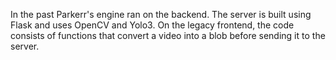 In the past Parkerr's engine ran on the backend. The server is built using Flask and uses OpenCV and Yolo3. On the legacy frontend, the code consists of functions that convert a video into a blob before sending it to the server.